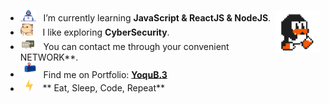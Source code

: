 -  <img alt="GIF" src="https://github.com/Yoqubjon3/Yoqubjon3/blob/main/image_gif/Developer.gif" width="25" /> &nbsp; I’m currently learning **JavaScript & ReactJS & NodeJS**. <img width="15%" align="right" alt="Github Image" src="https://github.com/Yoqubjon3/Yoqubjon3/blob/main/image_gif/linux_rounded.gif" /><br>
- <img src="https://github.com/Yoqubjon3/Yoqubjon3/blob/main/image_gif/hyperkitty.gif" width="20" />&nbsp;&nbsp;&nbsp; I like exploring **CyberSecurity**. <br>
- <img src="https://github.com/Yoqubjon3/Yoqubjon3/blob/main/image_gif/message.gif" width="25" />&nbsp;&nbsp; You can contact me through your convenient NETWORK**. <br>
- <img src="https://github.com/Yoqubjon3/Yoqubjon3/blob/main/image_gif/letterbox.gif" width="25" /> &nbsp; Find me on Portfolio: **[YoquB.3](https://www.google.com)**<br>
- &nbsp;&nbsp;<img src="https://github.com/Yoqubjon3/Yoqubjon3/blob/main/image_gif/lightning.gif" width="12" />&nbsp;&nbsp;&nbsp;&nbsp;** Eat, Sleep, Code, Repeat**<br>

